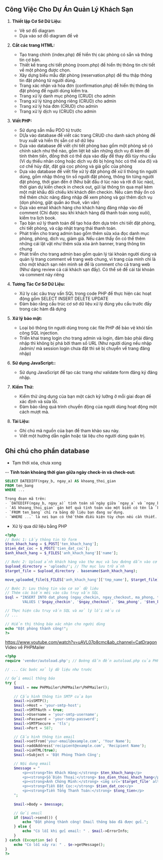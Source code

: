 ## Công Việc Cho Dự Án Quản Lý Khách Sạn

1. **Thiết lập Cơ Sở Dữ Liệu:**
   - Vẽ sơ đồ diagram
   - Dựa vào sơ đồ diagram để vẽ

2. **Cắt các trang HTML:**
   - Tạo trang chính (index.php) để hiển thị các phòng có sẵn và thông tin cơ bản.
   - Thiết kế trang chi tiết phòng (room.php) để hiển thị thông tin chi tiết về một phòng được chọn.
   - Xây dựng biểu mẫu đặt phòng (reservation.php) để thu thập thông tin đặt phòng từ người dùng.
   - Trang xác nhận và hóa đơn (confirmation.php) để hiển thị thông tin đặt phòng để người dùng kiểm tra.
   - Trang xử lý danh mục phòng (CRUD) cho admin
   - Trang xử lý từng phòng riêng (CRUD) cho admin
   - Trang xử lý hóa đơn (CRUD) cho admin
   - Trang xử lý dịch vụ (CRUD) cho admin


3. **Viết PHP:**
   - Sử dụng sẵn mẫu PDO từ trước
   - DỰa vào database để viết các trang CRUD cho danh sách phòng để truy xuất và hiển thị sẵn cơ sở dữ liệu
   - Dựa vào database để viết chi tiết phòng bao gồm một phòng sẽ có chính sách như thế nào, gồm liệt kê sẵn những dịch vụ đi kèm để tính thêm tiền, đồng thời có thể dựa vào đấy để thay đổi tùy nhu cầu (Ví dụ thiếu nhân công hoặc dịch vụ đó bị hỏng hóc có thể xóa đi) và cơ chế hủy đặt, đặt giá cọc phòng và giá gốc của phòng
   - Dựa vào database để viết file xử lý đặt phòng để xử lí thông tin người dùng, gồm nhập thông tin số người đật phòng, thông tin từng người đặt phòng, thời gian đến ở (Như bắt đầu ở lúc nào và rời đi lúc nào), thời gian dự kiến check in check out, gửi lại thông tin qua mail kèm một mật khẩu đối chiếu khi khách đến checkin. Nếu cảm thấy ổn có thể thêm chức năng đăng nhập để xem phòng và gọi thêm dịch vụ (dọn phòng, giặt quần áo thuê, vân vân)
   - Dựa vào email khách hàng cho khách hàng đăng nhập vào để comment (Chỉ được sau khi khách hàng đã thanh toán xong xuôi), kiểm tra lịch book.
   - Tạo bản xứ lý thanh toán để tạo hóa đơn dựa trên chi tiết đặt phòng, chi tiết phòng, và cập nhật trạng thái thanh toán.
   - Phát triển cho trang admin bao gồm thêm sửa xóa đọc danh mục phòng, phòng, dịch vụ, giảm giá. Nếu cảm thấy ổn có thể thêm những cái lặt vặt như thêm sửa xóa ảnh banner, trang thông tin chung
   - Phát triển cho trang admin bao gồm quản lý tài khoản người dùng và quản lý trang comment về trang web chung, vì trang của mình chỉ là cho một khách sạn nên mình sẽ để là comment cho cả trang web (Như dạng review cả cái khách sạn đấy). Có thể sẽ để cái tài khoản và comment này riêng


4. **Tương Tác Cơ Sở Dữ Liệu:**
   - Xử ly các câu truy vấn SQL trong code PHP để thực hiện các hoạt động gồm SELECT INSERT DELETE UPDATE
   - Đảm bảo rằng cấu trúc cơ sở dữ liệu xử lý đúng yêu cầu trước đấy trong các hàm đã dựng

5. **Xử lý bảo mật:**
   - Loại bỏ thông tin người dùng trong các file PHP để bảo vệ khỏi tấn công SQL injection.
   - Triển khai trang login cho trang admin và login, đảm bảo phải đăng nhập thì không bị phá bởi tham số URL (Như người dùng nếu nhập /admin/ mà session login chưa đặt thì sẽ bị chuyển về trang đăng nhập)

6. **Sử dụng JavaScript::** 
   - Sử dụng JavaScript để tạo các trang như validate form đăng ký đăng nhập.

6. **Kiểm Thử:**
   - Kiểm thử ứng dụng của bạn một cách kỹ lưỡng ở mỗi giai đoạn để xác định và sửa lỗi.
   - Đảm bảo rằng quá trình chuyển động của người dùng hoạt động một cách mượt mà.

7. **Tài Liệu:**
    - Ghi chú mã nguồn của bạn để tham khảo sau này.
    - Viết một hướng dẫn ngắn hoặc tài liệu cho người dùng quản trị.

## Ghi chú cho phần database

   - Tạm thời xóa, chưa xong

-- **Tính toán khoảng thời gian giữa ngày check-in và check-out:**
```sql
SELECT DATEDIFF(ngay_b, ngay_a) AS khoang_thoi_gian
FROM ten_bang
WHERE ...

Trong đoạn mã trên:
- `DATEDIFF(ngay_b, ngay_a)` tính toán số ngày giữa `ngay_a` và `ngay_b`.
- `AS khoang_thoi_gian` gán kết quả tính toán vào một biến có tên là `khoang_thoi_gian`.
- `FROM ten_bang` chỉ ra bảng dữ liệu bạn đang sử dụng.
- `WHERE ...` là nơi bạn có thể thêm điều kiện tùy chọn nếu cần thiết.
```
- Xử lý qua dữ liệu bằng PHP
```php
<?php
// Bước 1: Lấy thông tin từ form
$ten_khach_hang = $_POST['ten_khach_hang'];
$tien_dat_coc = $_POST['tien_dat_coc'];
$anh_khach_hang = $_FILES['anh_khach_hang']['name'];

// Bước 2: Upload ảnh khách hàng vào thư mục và lưu đường dẫn vào cơ sở dữ liệu
$upload_directory = 'uploads/'; // Thư mục lưu trữ ảnh
$target_file = $upload_directory . basename($anh_khach_hang);

move_uploaded_file($_FILES['anh_khach_hang']['tmp_name'], $target_file);

// Bước 3: Lưu thông tin vào cơ sở dữ liệu
// Thêm các biến mới vào câu truy vấn SQL
$sql = "INSERT INTO dat_phong (ngay_checkin, ngay_checkout, ma_phong, ten_khach_hang, tien_dat_coc, anh_khach_hang) 
        VALUES ('$ngay_checkin', '$ngay_checkout', '$ma_phong', '$ten_khach_hang', '$tien_dat_coc', '$target_file')";

// Thực hiện câu truy vấn SQL và xử lý lỗi nếu có
// ...

// Hiển thị thông báo xác nhận cho người dùng
echo "Đặt phòng thành công!";
?>

```
https://www.youtube.com/watch?v=uAVL07p8cmc&ab_channel=CatDragon Video về PHPMailer
```php
<?php
require 'vendor/autoload.php'; // Đường dẫn đến autoload.php của PHPMailer

// ... Các bước xử lý dữ liệu như trước

// Gửi email thông báo
try {
    $mail = new PHPMailer\PHPMailer\PHPMailer();
    
    // Cấu hình thông tin SMTP của bạn
    $mail->isSMTP();
    $mail->Host = 'your-smtp-host';
    $mail->SMTPAuth = true;
    $mail->Username = 'your-smtp-username';
    $mail->Password = 'your-smtp-password';
    $mail->SMTPSecure = 'tls';
    $mail->Port = 587;

    // Cấu hình thông tin email
    $mail->setFrom('your-email@example.com', 'Your Name');
    $mail->addAddress('recipient@example.com', 'Recipient Name');
    $mail->isHTML(true);
    $mail->Subject = 'Đặt Phòng Thành Công';

    // Nội dung email
    $message = "
        <p><strong>Tên Khách Hàng:</strong> $ten_khach_hang</p>
        <p><strong>Số Điện Thoại:</strong> $so_dien_thoai_khach_hang</p>
        <p><strong>Ảnh Chứng Minh:</strong> <img src='$target_file' alt='Chứng Minh Khách Hàng'></p>
        <p><strong>Tiền Đặt Cọc:</strong> $tien_dat_coc</p>
        <p><strong>Tiền Tổng Thanh Toán:</strong> $tong_tien</p>
    ";
    
    $mail->Body = $message;

    // Gửi email
    if ($mail->send()) {
        echo "Đặt phòng thành công! Email thông báo đã được gửi.";
    } else {
        echo "Có lỗi khi gửi email: " . $mail->ErrorInfo;
    }
} catch (Exception $e) {
    echo "Có lỗi xảy ra: " . $e->getMessage();
}
?>

```
